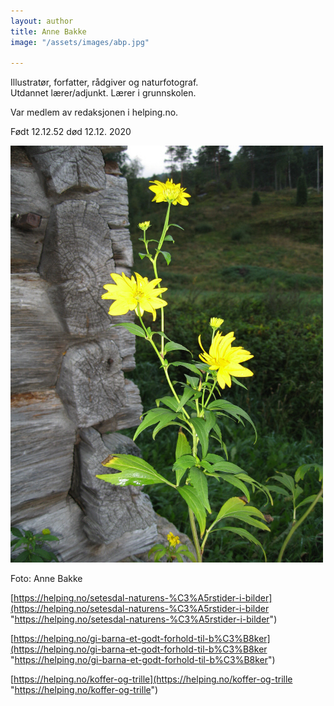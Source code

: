 ```yaml
---
layout: author
title: Anne Bakke
image: "/assets/images/abp.jpg"

---
```

Illustratør, forfatter, rådgiver og naturfotograf.  
Utdannet lærer/adjunkt. Lærer i grunnskolen.

Var medlem av redaksjonen i helping.no.

Født 12.12.52 død 12.12. 2020

![](/assets/images/ab5.JPG)

Foto: Anne Bakke

[https://helping.no/setesdal-naturens-%C3%A5rstider-i-bilder](https://helping.no/setesdal-naturens-%C3%A5rstider-i-bilder "https://helping.no/setesdal-naturens-%C3%A5rstider-i-bilder")

[https://helping.no/gi-barna-et-godt-forhold-til-b%C3%B8ker](https://helping.no/gi-barna-et-godt-forhold-til-b%C3%B8ker "https://helping.no/gi-barna-et-godt-forhold-til-b%C3%B8ker")

[https://helping.no/koffer-og-trille](https://helping.no/koffer-og-trille "https://helping.no/koffer-og-trille")